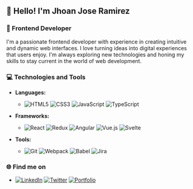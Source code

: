 ## 👋 Hello! I'm Jhoan Jose Ramirez

### 🚀 Frontend Developer

I'm a passionate frontend developer with experience in creating intuitive and dynamic web interfaces. I love turning ideas into digital experiences that users enjoy. I'm always exploring new technologies and honing my skills to stay current in the world of web development.

### 💻 Technologies and Tools

- **Languages:** 
  - ![HTML5](https://img.shields.io/badge/HTML5-%23E34F26.svg?style=flat&logo=html5&logoColor=white) 
   ![CSS3](https://img.shields.io/badge/CSS3-%231572B6.svg?style=flat&logo=css3&logoColor=white) 
   ![JavaScript](https://img.shields.io/badge/JavaScript-%23F7DF1E.svg?style=flat&logo=javascript&logoColor=black)
![TypeScript](https://img.shields.io/badge/TypeScript-%232B2D43.svg?style=flat&logo=typescript&logoColor=white)

- **Frameworks:** 
  - ![React](https://img.shields.io/badge/React-%23282C34.svg?style=flat&logo=react&logoColor=61DAFB) 
   ![Redux](https://img.shields.io/badge/Redux-%23593D88.svg?style=flat&logo=redux&logoColor=white)
![Angular](https://img.shields.io/badge/Angular-%23DD0031.svg?style=flat&logo=angular&logoColor=white)
![Vue.js](https://img.shields.io/badge/Vue.js-%234FC08D.svg?style=flat&logo=vue.js&logoColor=white)
![Svelte](https://img.shields.io/badge/Svelte-%23FF3E00.svg?style=flat&logo=svelte&logoColor=white)

- **Tools:** 
  - ![Git](https://img.shields.io/badge/Git-%23F05032.svg?style=flat&logo=git&logoColor=white) 
   ![Webpack](https://img.shields.io/badge/webpack-%23523F63.svg?style=flat&logo=webpack&logoColor=white) 
   ![Babel](https://img.shields.io/badge/Babel-%F9DC3F.svg?style=flat&logo=babel&logoColor=black)
   ![Jira](https://img.shields.io/badge/Jira-%230A0FFF.svg?style=flat&logo=jira&logoColor=white)

### 🌐 Find me on

- [![LinkedIn](https://img.shields.io/badge/LinkedIn-%230A66C2.svg?style=flat&logo=linkedin&logoColor=white)](https://www.linkedin.com/in/dojhoanrd)
 [![Twitter](https://img.shields.io/badge/Twitter-%231DA1F2.svg?style=flat&logo=twitter&logoColor=white)](https://twitter.com/dojhoanrd)
[![Portfolio](https://img.shields.io/badge/Portfolio-%23FF5722.svg?style=flat&logo=Google%20Chrome&logoColor=white)](https://dojhoanrd-jw.github.io/dojhoanrd-jw/)

